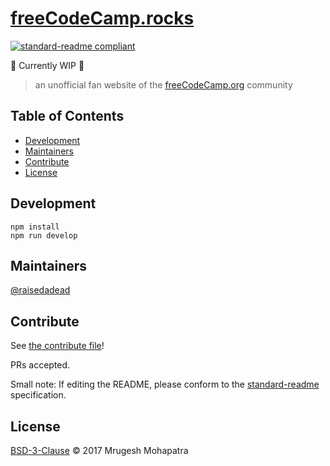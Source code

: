 # [freeCodeCamp.rocks](https://freeCodeCamp.rocks)

[![standard-readme compliant](https://img.shields.io/badge/standard--readme-OK-green.svg?style=flat-square)](https://github.com/RichardLitt/standard-readme)

:rotating_light: Currently WIP :rotating_light:

> an unofficial fan website of the [freeCodeCamp.org](https://freeCodeCamp.org) community

## Table of Contents

* [Development](#development)
* [Maintainers](#maintainers)
* [Contribute](#contribute)
* [License](#license)

## Development

```
npm install
npm run develop
```

## Maintainers

[@raisedadead](https://github.com/raisedadead)

## Contribute

See [the contribute file](CONTRIBUTE.md)!

PRs accepted.

Small note: If editing the README, please conform to the [standard-readme](https://github.com/RichardLitt/standard-readme) specification.

## License

[BSD-3-Clause](LICENSE) © 2017 Mrugesh Mohapatra
